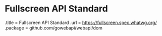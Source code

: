 # Fullscreen API Standard

.title = Fullscreen API Standard
.url = <https://fullscreen.spec.whatwg.org/>
.package = github.com/gowebapi/webapi/dom

